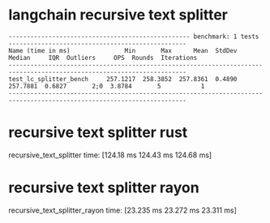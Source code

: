 
# langchain recursive text splitter

```
-------------------------------------------------- benchmark: 1 tests -------------------------------------------------
Name (time in ms)               Min       Max      Mean  StdDev    Median     IQR  Outliers     OPS  Rounds  Iterations
-----------------------------------------------------------------------------------------------------------------------
test_lc_splitter_bench     257.1217  258.3852  257.8361  0.4890  257.7881  0.6827       2;0  3.8784       5           1
-----------------------------------------------------------------------------------------------------------------------
```

# recursive text splitter rust

recursive_text_splitter time:   [124.18 ms 124.43 ms 124.68 ms]

# recursive text splitter rayon

recursive_text_splitter_rayon time:   [23.235 ms 23.272 ms 23.311 ms]

